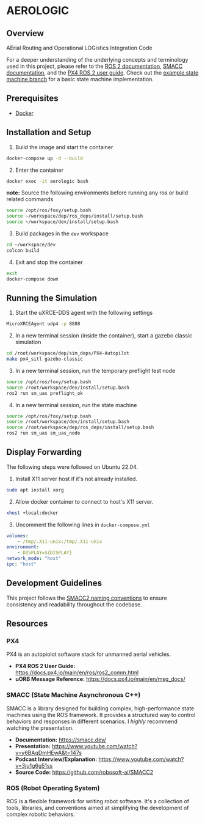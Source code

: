 # AEROLOGIC

## Overview

AErial Routing and Operational LOGistics Integration Code

For a deeper understanding of the underlying concepts and terminology used in this project, please refer to the [ROS 2 documentation](https://docs.ros.org/en/rolling/Concepts.html), [SMACC documentation](https://smacc.dev/intro-to-substate-objects/), and the [PX4 ROS 2 user guide](https://docs.px4.io/main/en/ros/ros2_comm.html). Check out the [example state machine branch](https://github.com/ERAU-SUAS/aerologic/tree/sm_example) for a basic state machine implementation.

## Prerequisites

-   [Docker](https://docker.com)

## Installation and Setup

1. Build the image and start the container

```sh
docker-compose up -d --build
```

2. Enter the container

```sh
docker exec -it aerologic bash
```

**note:** Source the following environments before running any ros or build related commands

```sh
source /opt/ros/foxy/setup.bash
source ~/workspace/dep/ros_deps/install/setup.bash
source ~/workspace/dev/install/setup.bash
```

3. Build packages in the `dev` workspace

```sh
cd ~/workspace/dev
colcon build
```

4. Exit and stop the container

```sh
exit
docker-compose down
```

## Running the Simulation

1. Start the uXRCE-DDS agent with the following settings

```sh
MicroXRCEAgent udp4 -p 8888
```

2. In a new terminal session (inside the container), start a gazebo classic simulation

```sh
cd /root/workspace/dep/sim_deps/PX4-Autopilot
make px4_sitl gazebo-classic
```

3. In a new terminal session, run the temporary preflight test node

```sh
source /opt/ros/foxy/setup.bash
source /root/workspace/dev/install/setup.bash
ros2 run sm_uas preflight_ok
```

4. In a new terminal session, run the state machine

```sh
source /opt/ros/foxy/setup.bash
source /root/workspace/dev/install/setup.bash
source /root/workspace/dep/ros_deps/install/setup.bash
ros2 run sm_uas sm_uas_node
```

## Display Forwarding

The following steps were followed on Ubuntu 22.04.

1. Install X11 server host if it's not already installed.

```sh
sudo apt install xorg
```

2. Allow docker container to connect to host's X11 server.

```sh
xhost +local:docker
```

3. Uncomment the following lines in `docker-compose.yml` 

```yml
volumes:
    - /tmp/.X11-unix:/tmp/.X11-unix
environment:
    - DISPLAY=${DISPLAY}
network_mode: "host"
ipc: "host"
```

## Development Guidelines

This project follows the [SMACC2 naming conventions](https://smacc.dev/naming-convention/) to ensure consistency and readability throughout the codebase.

## Resources

### PX4
PX4 is an autopiolot software stack for unmanned aerial vehicles. 

- **PX4 ROS 2 User Guide:** https://docs.px4.io/main/en/ros/ros2_comm.html
- **uORB Message Reference:** https://docs.px4.io/main/en/msg_docs/ 

### SMACC (State Machine Asynchronous C++)

SMACC is a library designed for building complex, high-performance state machines using the ROS framework. It provides a structured way to control behaviors and responses in different scenarios. I _highly_ recommend watching the presentation.

-   **Documentation:** https://smacc.dev/
-   **Presentation:** https://www.youtube.com/watch?v=y6BAqDmHEwA&t=147s
-   **Podcast Interview/Explanation:** https://www.youtube.com/watch?v=3ju1g6g51ss
-   **Source Code:** https://github.com/robosoft-ai/SMACC2

### ROS (Robot Operating System)

ROS is a flexible framework for writing robot software. It's a collection of tools, libraries, and conventions aimed at simplifying the development of complex robotic behaviors.
